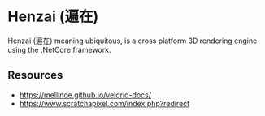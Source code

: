 # Henzai (遍在)

Henzai (遍在) meaning ubiquitous, is a cross platform 3D rendering engine using the .NetCore framework.

## Resources

* https://mellinoe.github.io/veldrid-docs/
* https://www.scratchapixel.com/index.php?redirect
